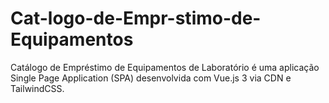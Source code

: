 # Cat-logo-de-Empr-stimo-de-Equipamentos
Catálogo de Empréstimo de Equipamentos de Laboratório é uma aplicação Single Page Application (SPA) desenvolvida com Vue.js 3 via CDN e TailwindCSS.
